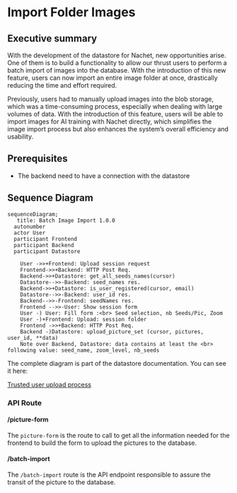 # Import Folder Images

## Executive summary

With the development of the datastore for Nachet, new opportunities arise. One
of them is to build a functionality to allow our thrust users to perform a batch
import of images into the database. With the introduction of this new feature,
users can now import an entire image folder at once, drastically reducing the
time and effort required.

Previously, users had to manually upload images into the blob storage, which was
a time-consuming process, especially when dealing with large volumes of data.
With the introduction of this feature, users will be able to import images for
AI training with Nachet directly, which simplifies the image import process but
also enhances the system’s overall efficiency and usability.

## Prerequisites

- The backend need to have a connection with the datastore

## Sequence Diagram

```mermaid
sequenceDiagram;
   title: Batch Image Import 1.0.0
  autonumber
  actor User
  participant Frontend
  participant Backend
  participant Datastore

    User ->>+Frontend: Upload session request
    Frontend->>+Backend: HTTP Post Req.
    Backend->>+Datastore: get_all_seeds_names(cursor)
    Datastore-->>-Backend: seed_names res.
    Backend->>+Datastore: is_user_registered(cursor, email)
    Datastore-->>-Backend: user_id res.
    Backend-->>-Frontend: seedNames res.
    Frontend -->>-User: Show session form
    User -) User: Fill form :<br> Seed selection, nb Seeds/Pic, Zoom
    User -)+Frontend: Upload: session folder
    Frontend ->>+Backend: HTTP Post Req.
    Backend -)Datastore: upload_picture_set (cursor, pictures, user_id, **data)
    Note over Backend, Datastore: data contains at least the <br> following value: seed_name, zoom_level, nb_seeds
```

The complete diagram is part of the datastore documentation. You can see it
here:

[Trusted user upload process](https://github.com/ai-cfia/nachet-datastore/blob/issue13-create-process-to-upload-metadata-for-trusted-users/doc/trusted-user-upload.md)

### API Route

#### /picture-form

The `picture-form` is the route to call to get all the information needed for
the frontend to build the form to upload the pictures to the database.

#### /batch-import

The `/batch-import` route is the API endpoint responsible to assure the transit
of the picture to the database.
